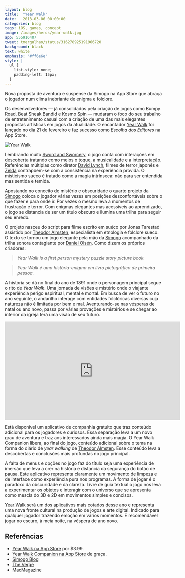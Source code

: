 ```yaml
---
layout: blog
title:  "Year Walk"
date:   2013-03-06 00:00:00
categories: blog
tags: iOS, games, concept
image: /images/heros/year-walk.jpg
app: 555916407
tweet: tmergulhao/status/316278925191966720
background: black
text: white
emphasis: "#ff6e6e"
style: |
  ul {
    list-style: none;
    padding-left: 15px;
  }
---
```


Nova proposta de aventura e suspense da Simogo na App Store que abraça o jogador num clima inebriante de enigma e folclore.

Os desenvolvedores — já consolidados pela criação de jogos como Bumpy Road, Beat Sheak Bandid e Kosmo Spin — mudaram o foco do seu trabalho de entretenimento casual com a criação de uma das mais elegantes propostas artísticas em jogos da atualidade. O encantador [Year Walk](http://www.yearwalk.com/) foi lançado no dia 21 de fevereiro e faz sucesso como _Escolha dos Editores_ na App Store.

![Year Walk](/images/year-walk.jpg)

Lembrando muito [Sword and Sworcery](http://swordandsworcery.com "Sítio do Sworcery"), o jogo conta com interações em descoberta tratando como meios o toque, a musicalidade e a interpretação. Referências múltiplas como diretor [David Lynch](http://www.imdb.com/name/nm0000186/ "David Lynch no IMDB"), filmes de terror japonês e [Zelda](http://www.zelda.com "Zelda, sítio") contrapôem-se com a consistência na experiência provida. O misticismo sueco é tratado como a magia intrínseca: não para ser entendida mas sentida e temida.

Apostando no conceito de mistério e obscuridade o quarto projeto da [Simogo](http://simogo.com "Sítio da Simogo") coloca o jogador várias vezes em posições desconfortáveis sobre o que fazer e para onde ir. Por vezes o mesmo leva a momentos de frustração e terror. Com enigmas elegantes mas acessíveis ao aprendizado, o jogo se distancia de ser um título obscuro e ilumina uma trilha para seguir seu enredo.

O projeto nasceu do script para filme escrito em suéco por Jonas Tarestad assistido por [Theodor Almsten](http://almsten.se), especialista em etnologia e folclore sueco. O texto se tornou um jogo elegante pela mão da [Simogo](http://simogo.com "Sítio da Simogo") acompanhado da trilha sonora contagiante por [Daniel Olsén](https://soundcloud.com/noesis). Como dizem os próprios criadores:

>_Year Walk is a first person mystery puzzle story picture book._

>_Year Walk é uma história-enigma em livro pictográfico de primeira pessoa._

A história se dá no final do ano de 1891 onde o personagem principal segue o rito de _Year Walk_. Uma jornada de visões e mistério onde o viajante experiência perigo espiritual, mental e mortal. Em busca de ver o futuro no ano seguinte, o andarilho interage com entidades folclóricas diversas cuja natureza não é limitada por bem e mal. Aventurando-se nas vésperas de natal ou ano novo, passa por várias provações e mistérios e se chegar ao interior da igreja terá uma visão de seu futuro.

<iframe width="560" height="315" src="https://www.youtube.com/embed/hsjQjvMXd-Y" frameborder="0" allowfullscreen></iframe>

Está disponível um aplicativo de companhia gratuito que traz conteúdo adicional para os jogadores e curiosos. Essa separação leva a um novo grau de aventura e traz aos interessados ainda mais magia.  O Year Walk Companion libera, ao final do jogo, conteúdo adicional sobre o tema na forma do diário de _year walking_ de [Theodor Almsten](http://almsten.se). Esse conteúdo leva a descobertas e conclusões mais profundas no jogo principal.

A falta de menus e opções no jogo faz do título seja uma experiência de imersão que leva a crer na história e distancia da segurança do botão de pausa. Este aplicativo representa claramente um movimento de limpeza e de interface como experiência pura nos programas. A forma de jogar é o paradoxo da obscuridade e da clareza. Livre de guia textual o jogo nos leva a experimentar os objetos e interagir com o universo que se apresenta como mescla do 3D e 2D em movimentos simples e concisos.

[Year Walk](http://www.yearwalk.com/) será um dos aplicativos mais cotados desse ano e representa uma nova fronte cultural na produção de jogos e arte digital. Indicado para qualquer jogador trazendo emoção em vários momentos. É recomendável jogar no escuro, à meia noite, na véspera de ano novo.

## Referências

- [Year Walk na App Store](https://itunes.apple.com/app/year-walk/id555916407) por $3.99.
- [Year Walk Companion na App Store](https://itunes.apple.com/app/year-walk-companion/id597879895) de graça.
- [Simogo Blog](http://simogo.com/blog)
- [The Verge](http://www.theverge.com/2013/2/21/4013456/year-walk-iphone-ipad-vision-quest-game)
- [MacMagazine](http://macmagazine.com.br/2013/03/06/year-walk-o-suspense-esta-de-volta-a-app-store)
